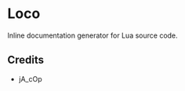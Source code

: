 Loco
===========================
Inline documentation generator for Lua source code.

Credits
---------------------------
* jA_cOp